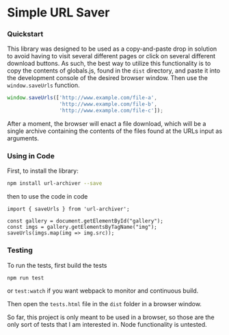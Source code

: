 # Simple URL Saver

### Quickstart

This library was designed to be used as a copy-and-paste drop in solution to avoid having to visit several different pages or click on several different download buttons.  As such, the best way to utilize this functionality is to copy the contents of globals.js, found in the `dist` directory, and paste it into the development console of the desired browser window.  Then use the `window.saveUrls` function.

```js
window.saveUrls(['http://www.example.com/file-a',
				 'http://www.example.com/file-b',
				 'http://www.example.com/file-c']);
````

After a moment, the browser will enact a file download, which will be a single archive containing the contents of the files found at the URLs input as arguments.

### Using in Code

First, to install the library:
```sh
npm install url-archiver --save
```

then to use the code in code

```es6
import { saveUrls } from 'url-archiver';

const gallery = document.getElementById("gallery");
const imgs = gallery.getElementsByTagName("img");
saveUrls(imgs.map(img => img.src));
```

### Testing

To run the tests, first build the tests

```sh
npm run test
```

or `test:watch` if you want webpack to monitor and continuous build.

Then open the `tests.html` file in the `dist` folder in a browser window.

So far, this project is only meant to be used in a browser, so those are the only sort of tests that I am interested in.  Node functionality is untested.